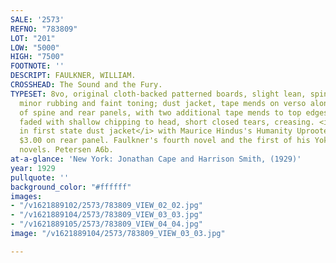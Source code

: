 ```yaml
---
SALE: '2573'
REFNO: "783809"
LOT: "201"
LOW: "5000"
HIGH: "7500"
FOOTNOTE: ''
DESCRIPT: FAULKNER, WILLIAM.
CROSSHEAD: The Sound and the Fury.
TYPESET: 8vo, original cloth-backed patterned boards, slight lean, spine tips with
  minor rubbing and faint toning; dust jacket, tape mends on verso along separation
  of spine and rear panels, with two additional tape mends to top edges, spine panel
  faded with shallow chipping to head, short closed tears, creasing. <i>First edition
  in first state dust jacket</i> with Maurice Hindus's Humanity Uprooted priced at
  $3.00 on rear panel. Faulkner's fourth novel and the first of his Yoknapatawpha
  novels. Petersen A6b.
at-a-glance: 'New York: Jonathan Cape and Harrison Smith, (1929)'
year: 1929
pullquote: ''
background_color: "#ffffff"
images:
- "/v1621889102/2573/783809_VIEW_02_02.jpg"
- "/v1621889104/2573/783809_VIEW_03_03.jpg"
- "/v1621889105/2573/783809_VIEW_04_04.jpg"
image: "/v1621889104/2573/783809_VIEW_03_03.jpg"

---
```

